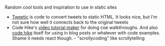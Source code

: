 ---
---

Random cool tools and inspiration to use in static sites

- [Tweetic](https://github.com/zernonia/tweetic) is code to convert tweets to static HTML. It looks nice, but I'm not sure how well it connects back to the original tweets
- Code Hike's [video tutorial maker](https://github.com/code-hike/video-tutorial-maker) for doing coe walkthroughs. And also [code hike](https://codehike.org/) itself for using in blog posts or whatever with code examples. Shame it needs react though. - "scrollycoding" like scrollytelling
